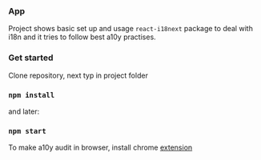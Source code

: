 ### App

Project shows basic set up and usage `react-i18next` package to deal with i18n and it tries to follow best a10y practises.

### Get started

Clone repository, next typ in project folder

### `npm install`

and later:

### `npm start`

To make a10y audit in browser, install chrome [extension](https://chrome.google.com/webstore/detail/wave-evaluation-tool/jbbplnpkjmmeebjpijfedlgcdilocofh)
